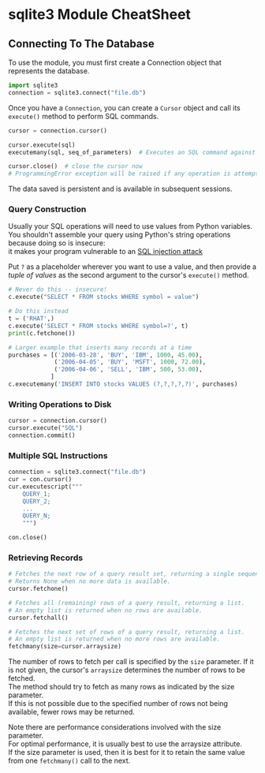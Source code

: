 # sqlite3 Module CheatSheet

## Connecting To The Database

To use the module, you must first create a Connection object that represents the database.

```python
import sqlite3
connection = sqlite3.connect("file.db")
```

Once you have a `Connection`, you can create a `Cursor` object and call its `execute()` method to perform SQL commands.

```python
cursor = connection.cursor()

cursor.execute(sql)
executemany(sql, seq_of_parameters)  # Executes an SQL command against all parameter sequences or mappings found in the sequence seq_of_parameters.

cursor.close()  # close the cursor now
# ProgrammingError exception will be raised if any operation is attempted with the cursor.
```

The data saved is persistent and is available in subsequent sessions.

### Query Construction

Usually your SQL operations will need to use values from Python variables.
You shouldn't assemble your query using Python's string operations because doing so is insecure:  
it makes your program vulnerable to an [SQL injection attack](https://en.wikipedia.org/wiki/SQL_injection)

Put `?` as a placeholder wherever you want to use a value, and then provide a _tuple of values_ as the second argument to the cursor's `execute()` method.

```python
# Never do this -- insecure!
c.execute("SELECT * FROM stocks WHERE symbol = value")

# Do this instead
t = ('RHAT',)
c.execute('SELECT * FROM stocks WHERE symbol=?', t)
print(c.fetchone())

# Larger example that inserts many records at a time
purchases = [('2006-03-28', 'BUY', 'IBM', 1000, 45.00),
             ('2006-04-05', 'BUY', 'MSFT', 1000, 72.00),
             ('2006-04-06', 'SELL', 'IBM', 500, 53.00),
            ]
c.executemany('INSERT INTO stocks VALUES (?,?,?,?,?)', purchases)
```

### Writing Operations to Disk

```python
cursor = connection.cursor()
cursor.execute("SQL")
connection.commit()
```

### Multiple SQL Instructions

```python
connection = sqlite3.connect("file.db")
cur = con.cursor()
cur.executescript("""
    QUERY_1;
    QUERY_2;
    ...
    QUERY_N;
    """)

con.close()
```

### Retrieving Records

```python
# Fetches the next row of a query result set, returning a single sequence.
# Returns None when no more data is available.
cursor.fetchone()  

# Fetches all (remaining) rows of a query result, returning a list.
# An empty list is returned when no rows are available.
cursor.fetchall()  

# Fetches the next set of rows of a query result, returning a list.
# An empty list is returned when no more rows are available.
fetchmany(size=cursor.arraysize)
```

The number of rows to fetch per call is specified by the `size` parameter. If it is not given, the cursor's `arraysize` determines the number of rows to be fetched.  
The method should try to fetch as many rows as indicated by the size parameter.  
If this is not possible due to the specified number of rows not being available, fewer rows may be returned.

Note there are performance considerations involved with the size parameter.  
For optimal performance, it is usually best to use the arraysize attribute.  
If the size parameter is used, then it is best for it to retain the same value from one `fetchmany()` call to the next.
